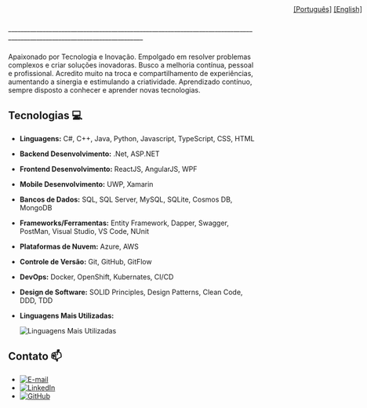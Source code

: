 <div style="position: relative;">
  <div style="position: fixed; top: 10px; right: 10px;">
    <a href="# ">[Português]</a>   <a href="README.md">[English]</a>
  </div>
</div>
_________________________________________________________________________________________________________________________

### 
Apaixonado por Tecnologia e Inovação. Empolgado em resolver problemas complexos e criar soluções inovadoras.
Busco a melhoria contínua, pessoal e profissional. Acredito muito na troca e compartilhamento de experiências, aumentando a sinergia e estimulando a criatividade.
Aprendizado contínuo, sempre disposto a conhecer e aprender novas tecnologias.

## Tecnologias 💻
- **Linguagens:** C#, C++, Java, Python, Javascript, TypeScript, CSS, HTML
- **Backend Desenvolvimento:** .Net, ASP.NET
- **Frontend Desenvolvimento:** ReactJS, AngularJS, WPF
- **Mobile Desenvolvimento:** UWP, Xamarin
- **Bancos de Dados:** SQL, SQL Server, MySQL, SQLite, Cosmos DB, MongoDB
- **Frameworks/Ferramentas:**  Entity Framework, Dapper, Swagger, PostMan, Visual Studio, VS Code, NUnit
- **Plataformas de Nuvem:** Azure, AWS
- **Controle de Versão:** Git, GitHub, GitFlow
- **DevOps:** Docker, OpenShift, Kubernates, CI/CD
- **Design de Software:** SOLID Principles, Design Patterns, Clean Code, DDD, TDD
- **Linguagens Mais Utilizadas:** 
    
    ![Linguagens Mais Utilizadas](https://github-readme-stats-git-masterrstaa-rickstaa.vercel.app/api/top-langs/?username=G10van1&layout=compact&bg_color=000&border_color=30A3DC&title_color=E94D5F&text_color=FFF&hide_title=true)

## Contato 📫
- [![E-mail](https://img.shields.io/badge/-Email-000?style=for-the-badge&logo=microsoft-outlook&logoColor=007BFF)](mailto:gionardi@hotmail.com) 
- [![LinkedIn](https://img.shields.io/badge/LinkedIn-0077B5?style=for-the-badge&logo=linkedin&logoColor=white)](https://www.linkedin.com/in/giovani-nardi/)
- [![GitHub](https://img.shields.io/badge/GitHub-100000?style=for-the-badge&logo=github&logoColor=white)](https://github.com/G10van1)
